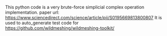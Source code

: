 This python code is a very brute-force simplicial complex operation implementation. paper url: https://www.sciencedirect.com/science/article/pii/S0195669813800807
It is used to auto_generate test code for https://github.com/wildmeshing/wildmeshing-toolkit/
